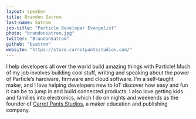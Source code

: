 ```yaml
---
layout: speaker
title: Brandon Satrom
last-name: Satrom
job-title: "Particle Developer Evangelist"
photo: "brandonsatrom.jpg"
twitter: "BrandonSatrom"
github: "bsatrom"
website: "https://store.carrotpantsstudios.com/"
---
```


I help developers all over the world build amazing things with Particle! Much of my job involves building cool stuff, writing and speaking about the power of Particle’s hardware, firmware and cloud software. I’m a self-taught maker, and I love helping developers new to IoT discover how easy and fun it can be to jump in and build connected products. I also love getting kids and families into electronics, which I do on nights and weekends as the founder of [Carrot Pants Studios](https://store.carrotpantsstudios.com/), a maker education and publishing company. 